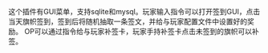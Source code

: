 这个插件有GUI菜单，支持sqlite和mysql。玩家输入指令可以打开签到GUI，点击当天旗帜签到，签到后将随机抽取一条签文，并给与玩家配置文件中设置好的奖励。
OP可以通过指令给与玩家补签卡，玩家手持补签卡点击未签到的旗帜可以补签。

